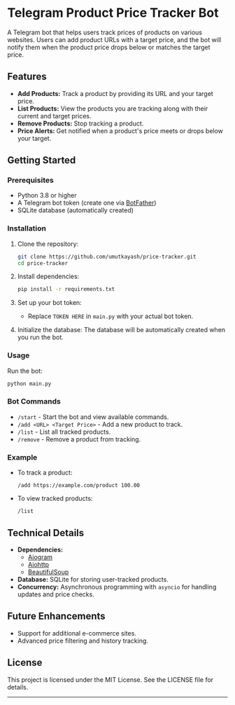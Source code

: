 
# Telegram Product Price Tracker Bot

A Telegram bot that helps users track prices of products on various websites. Users can add product URLs with a target price, and the bot will notify them when the product price drops below or matches the target price.

## Features

- **Add Products:** Track a product by providing its URL and your target price.
- **List Products:** View the products you are tracking along with their current and target prices.
- **Remove Products:** Stop tracking a product.
- **Price Alerts:** Get notified when a product's price meets or drops below your target.

## Getting Started

### Prerequisites

- Python 3.8 or higher
- A Telegram bot token (create one via [BotFather](https://core.telegram.org/bots#botfather))
- SQLite database (automatically created)

### Installation

1. Clone the repository:
   ```bash
   git clone https://github.com/umutkayash/price-tracker.git
   cd price-tracker
   ```

2. Install dependencies:
   ```bash
   pip install -r requirements.txt
   ```

3. Set up your bot token:
   - Replace `TOKEN HERE` in `main.py` with your actual bot token.

4. Initialize the database:
   The database will be automatically created when you run the bot.

### Usage

Run the bot:
```bash
python main.py
```

### Bot Commands

- `/start` - Start the bot and view available commands.
- `/add <URL> <Target Price>` - Add a new product to track.
- `/list` - List all tracked products.
- `/remove` - Remove a product from tracking.

### Example

- To track a product:
  ```
  /add https://example.com/product 100.00
  ```
- To view tracked products:
  ```
  /list
  ```

## Technical Details

- **Dependencies:** 
  - [Aiogram](https://docs.aiogram.dev/)
  - [Aiohttp](https://docs.aiohttp.org/en/stable/)
  - [BeautifulSoup](https://www.crummy.com/software/BeautifulSoup/bs4/doc/)
- **Database:** SQLite for storing user-tracked products.
- **Concurrency:** Asynchronous programming with `asyncio` for handling updates and price checks.

## Future Enhancements

- Support for additional e-commerce sites.
- Advanced price filtering and history tracking.

## License

This project is licensed under the MIT License. See the LICENSE file for details.

---
